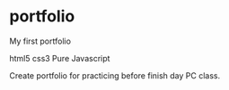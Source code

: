 # portfolio
My first portfolio

html5
css3
Pure Javascript

Create portfolio for practicing before finish day PC class.

